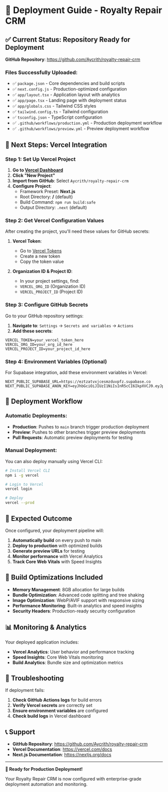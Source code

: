 # 🚀 Deployment Guide - Royalty Repair CRM

## ✅ **Current Status: Repository Ready for Deployment**

**GitHub Repository**: https://github.com/Aycrith/royalty-repair-crm

### **Files Successfully Uploaded:**
- ✅ `package.json` - Core dependencies and build scripts
- ✅ `next.config.js` - Production-optimized configuration
- ✅ `app/layout.tsx` - Application layout with analytics
- ✅ `app/page.tsx` - Landing page with deployment status
- ✅ `app/globals.css` - Tailwind CSS styles
- ✅ `tailwind.config.ts` - Tailwind configuration
- ✅ `tsconfig.json` - TypeScript configuration
- ✅ `.github/workflows/production.yml` - Production deployment workflow
- ✅ `.github/workflows/preview.yml` - Preview deployment workflow

## 🎯 **Next Steps: Vercel Integration**

### **Step 1: Set Up Vercel Project**

1. **Go to [Vercel Dashboard](https://vercel.com/dashboard)**
2. **Click "New Project"**
3. **Import from GitHub**: Select `Aycrith/royalty-repair-crm`
4. **Configure Project**:
   - Framework Preset: **Next.js**
   - Root Directory: **/** (default)
   - Build Command: `npm run build:safe`
   - Output Directory: `.next` (default)

### **Step 2: Get Vercel Configuration Values**

After creating the project, you'll need these values for GitHub secrets:

1. **Vercel Token**: 
   - Go to [Vercel Tokens](https://vercel.com/account/tokens)
   - Create a new token
   - Copy the token value

2. **Organization ID & Project ID**:
   - In your project settings, find:
   - `VERCEL_ORG_ID` (Organization ID)
   - `VERCEL_PROJECT_ID` (Project ID)

### **Step 3: Configure GitHub Secrets**

Go to your GitHub repository settings:

1. **Navigate to**: `Settings` → `Secrets and variables` → `Actions`
2. **Add these secrets**:

```
VERCEL_TOKEN=your_vercel_token_here
VERCEL_ORG_ID=your_org_id_here
VERCEL_PROJECT_ID=your_project_id_here
```

### **Step 4: Environment Variables (Optional)**

For Supabase integration, add these environment variables in Vercel:

```
NEXT_PUBLIC_SUPABASE_URL=https://eztzatvxjcesmzduvpfz.supabase.co
NEXT_PUBLIC_SUPABASE_ANON_KEY=eyJhbGciOiJIUzI1NiIsInR5cCI6IkpXVCJ9.eyJpc3MiOiJzdXBhYmFzZSIsInJlZiI6ImV6dHphdHZ4amNlc216ZHV2cGZ6Iiwicm9sZSI6ImFub24iLCJpYXQiOjE3NDg3NDExOTgsImV4cCI6MjA2NDMxNzE5OH0.IIehcYy2AVg5nBVKjY_pdiAJcDphHkUqdsEOTBEGNOU
```

## 🔄 **Deployment Workflow**

### **Automatic Deployments:**

- **Production**: Pushes to `main` branch trigger production deployment
- **Preview**: Pushes to other branches trigger preview deployments
- **Pull Requests**: Automatic preview deployments for testing

### **Manual Deployment:**

You can also deploy manually using Vercel CLI:

```bash
# Install Vercel CLI
npm i -g vercel

# Login to Vercel
vercel login

# Deploy
vercel --prod
```

## 🎉 **Expected Outcome**

Once configured, your deployment pipeline will:

1. **Automatically build** on every push to main
2. **Deploy to production** with optimized builds
3. **Generate preview URLs** for testing
4. **Monitor performance** with Vercel Analytics
5. **Track Core Web Vitals** with Speed Insights

## 🔧 **Build Optimizations Included**

- **Memory Management**: 8GB allocation for large builds
- **Bundle Optimization**: Advanced code splitting and tree shaking
- **Image Optimization**: WebP/AVIF support with responsive sizing
- **Performance Monitoring**: Built-in analytics and speed insights
- **Security Headers**: Production-ready security configuration

## 📊 **Monitoring & Analytics**

Your deployed application includes:

- **Vercel Analytics**: User behavior and performance tracking
- **Speed Insights**: Core Web Vitals monitoring
- **Build Analytics**: Bundle size and optimization metrics

## 🚨 **Troubleshooting**

If deployment fails:

1. **Check GitHub Actions logs** for build errors
2. **Verify Vercel secrets** are correctly set
3. **Ensure environment variables** are configured
4. **Check build logs** in Vercel dashboard

## 📞 **Support**

- **GitHub Repository**: https://github.com/Aycrith/royalty-repair-crm
- **Vercel Documentation**: https://vercel.com/docs
- **Next.js Documentation**: https://nextjs.org/docs

---

**🎯 Ready for Production Deployment!**

Your Royalty Repair CRM is now configured with enterprise-grade deployment automation and monitoring.